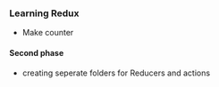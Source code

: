 ### Learning Redux

- Make counter

#### Second phase

- creating seperate folders for Reducers and actions

